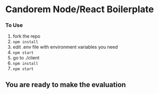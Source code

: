 # Candorem Node/React Boilerplate

### To Use

1. fork the repo
2. `npm install`
3. edit .env file with environment variables you need
4. `npm start`
5. go to ./client
6. `npm install`
7. `npm start`

## You are ready to make the evaluation